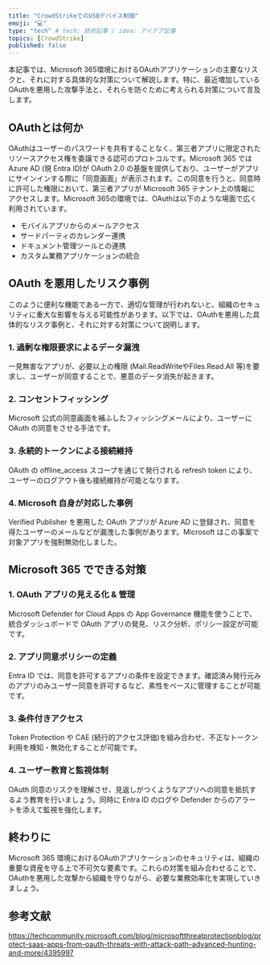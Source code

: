 ```yaml
---
title: "CrowdStrikeでのUSBデバイス制御"
emoji: "💻" 
type: "tech" # tech: 技術記事 / idea: アイデア記事
topics: [CrowdStrike] 
published: false
---
```


本記事では、Microsoft 365環境におけるOAuthアプリケーションの主要なリスクと、それに対する具体的な対策について解説します。特に、最近増加しているOAuthを悪用した攻撃手法と、それらを防ぐために考えられる対策について言及します。

## OAuthとは何か

OAuthはユーザーのパスワードを共有することなく、第三者アプリに限定されたリソースアクセス権を委譲できる認可のプロトコルです。Microsoft 365 では Azure AD (現 Entra ID)が OAuth 2.0 の基盤を提供しており、ユーザーがアプリにサインインする際に「同意画面」が表示されます。この同意を行うと、同意時に許可した権限において、第三者アプリが Microsoft 365 テナント上の情報にアクセスします。Microsoft 365の環境では、OAuthは以下のような場面で広く利用されています。

- モバイルアプリからのメールアクセス
- サードパーティのカレンダー連携
- ドキュメント管理ツールとの連携
- カスタム業務アプリケーションの統合

## OAuth を悪用したリスク事例

このように便利な機能である一方で、適切な管理が行われないと、組織のセキュリティに重大な影響を与える可能性があります。以下では、OAuthを悪用した具体的なリスク事例と、それに対する対策について説明します。

### 1. 過剰な権限要求によるデータ漏洩

一見無害なアプリが、必要以上の権限 (Mail.ReadWriteやFiles.Read.All 等)を要求し、ユーザーが同意することで、悪意のデータ消失が起きます。

### 2. コンセントフィッシング

Microsoft 公式の同意画面を補ふしたフィッシングメールにより、ユーザーに OAuth の同意をさせる手法です。

### 3. 永続的トークンによる接続維持

OAuth の offline_access スコープを通じて発行される refresh token により、ユーザーのログアウト後も接続維持が可能となります。

### 4. Microsoft 自身が対応した事例

Verified Publisher を悪用した OAuth アプリが Azure AD に登録され、同意を得たユーザーのメールなどが漏洩した事例があります。Microsoft はこの事案で対象アプリを強制無効化しました。

## Microsoft 365 でできる対策

### 1. OAuth アプリの見える化 & 管理

Microsoft Defender for Cloud Apps の App Governance 機能を使うことで、統合ダッシュボードで OAuth アプリの発見、リスク分析、ポリシー設定が可能です。

### 2. アプリ同意ポリシーの定義

Entra ID では、同意を許可するアプリの条件を設定できます。確認済み発行元みのアプリのみユーザー同意を許可するなど、素性をベースに管理することが可能です。

### 3. 条件付きアクセス

Token Protection や CAE (続行的アクセス評価)を組み合わせ、不正なトークン利用を検知・無効化することが可能です。

### 4. ユーザー教育と監視体制

OAuth 同意のリスクを理解させ、見返しがつくようなアプリへの同意を抵抗するよう教育を行いましょう。同時に Entra ID のログや Defender からのアラートを添えて監視を強化します。

## 終わりに

Microsoft 365 環境におけるOAuthアプリケーションのセキュリティは、組織の重要な資産を守る上で不可欠な要素です。これらの対策を組み合わせることで、OAuthを悪用した攻撃から組織を守りながら、必要な業務効率化を実現していきましょう。

## 参考文献
https://techcommunity.microsoft.com/blog/microsoftthreatprotectionblog/protect-saas-apps-from-oauth-threats-with-attack-path-advanced-hunting-and-more/4395997
